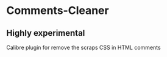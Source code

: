 # Comments-Cleaner
## Highly experimental
Calibre plugin for remove the scraps CSS in HTML comments
